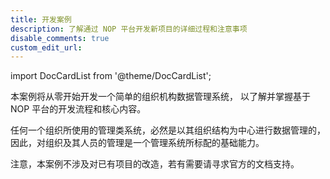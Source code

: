 ```yaml
---
title: 开发案例
description: 了解通过 NOP 平台开发新项目的详细过程和注意事项
disable_comments: true
custom_edit_url:
---
```


import DocCardList from '@theme/DocCardList';

本案例将从零开始开发一个简单的组织机构数据管理系统，
以了解并掌握基于 NOP 平台的开发流程和核心内容。

任何一个组织所使用的管理类系统，必然是以其组织结构为中心进行数据管理的，
因此，对组织及其人员的管理是一个管理系统所标配的基础能力。

注意，本案例不涉及对已有项目的改造，若有需要请寻求官方的文档支持。

<DocCardList />
